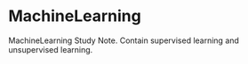 # MachineLearning
MachineLearning Study Note.
Contain supervised learning and unsupervised learning. 

